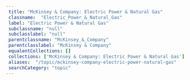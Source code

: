 ```yaml
--- 
 title: "McKinsey & Company: Electric Power & Natural Gas" 
 classname:  "Electric_Power_&_Natural_Gas" 
 label: "Electric Power & Natural Gas" 
 subclassname: "null" 
 subclasslabel: "null" 
 parentclassname: "McKinsey_&_Company" 
 parentclasslabel: "McKinsey & Company" 
 equalentCollections: [] 
 collections: ['McKinsey & Company: Electric Power & Natural Gas']
 aliases:  "/topic/mckinsey-company-electric-power-natural-gas"  
 searchCategory: "topic" 
---
```

